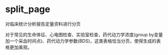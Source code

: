 # split_page
对临床统计分析报告定量资料进行分页

对于常见的生命体征、心电图检查、实验室检查，药代动力学浓度(group by变量加一个采血时间点)、药代动力学参数(BDS)，这类表格恰当分页，使得生成的表格更加美观。
